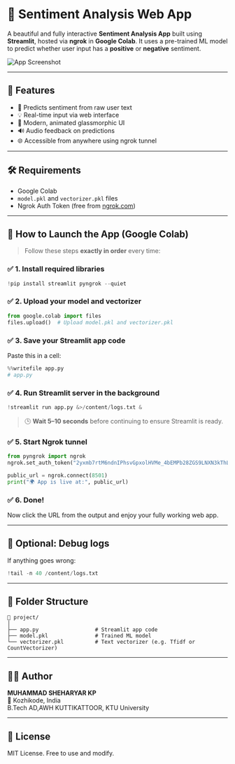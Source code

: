 
# 🧠 Sentiment Analysis Web App

A beautiful and fully interactive **Sentiment Analysis App** built using **Streamlit**, hosted via **ngrok** in **Google Colab**. It uses a pre-trained ML model to predict whether user input has a **positive** or **negative** sentiment.

![App Screenshot](https://via.https://github.com/sheheryar-hue/sentimentanalysisapp/blob/main/Screenshot%202025-06-28%20222632.png.com/800x400?text=Sentiment+Analysis+App+Demo)

---

## 🚀 Features

- 🎯 Predicts sentiment from raw user text
- 💡 Real-time input via web interface
- 🎨 Modern, animated glassmorphic UI
- 🔊 Audio feedback on predictions
- 🌐 Accessible from anywhere using ngrok tunnel

---

## 🛠 Requirements

- Google Colab
- `model.pkl` and `vectorizer.pkl` files
- Ngrok Auth Token (free from [ngrok.com](https://dashboard.ngrok.com/get-started/setup))

---

## 🔧 How to Launch the App (Google Colab)

> Follow these steps **exactly in order** every time:

### ✅ 1. Install required libraries

```python
!pip install streamlit pyngrok --quiet
```

### ✅ 2. Upload your model and vectorizer

```python
from google.colab import files
files.upload()  # Upload model.pkl and vectorizer.pkl
```

### ✅ 3. Save your Streamlit app code

Paste this in a cell:

```python
%%writefile app.py
# app.py
```

### ✅ 4. Run Streamlit server in the background

```python
!streamlit run app.py &>/content/logs.txt &
```

> 🕒 **Wait 5–10 seconds** before continuing to ensure Streamlit is ready.

### ✅ 5. Start Ngrok tunnel

```python
from pyngrok import ngrok
ngrok.set_auth_token("2yxmb7rtM6ndnIPhsvGpxolHVMe_4bEMPb28ZGS9LNXN3kThL") 

public_url = ngrok.connect(8501)
print("🌍 App is live at:", public_url)
```

### ✅ 6. Done!

Now click the URL from the output and enjoy your fully working web app.

---

## 🧪 Optional: Debug logs

If anything goes wrong:

```python
!tail -n 40 /content/logs.txt
```

---

## 📁 Folder Structure

```
📂 project/
│
├── app.py                  # Streamlit app code
├── model.pkl               # Trained ML model
└── vectorizer.pkl          # Text vectorizer (e.g. Tfidf or CountVectorizer)
```

---

## 👨‍💻 Author

**MUHAMMAD SHEHARYAR KP**  
📍 Kozhikode, India  
B.Tech AD,AWH KUTTIKATTOOR, KTU University

---

## 📢 License

MIT License. Free to use and modify.
